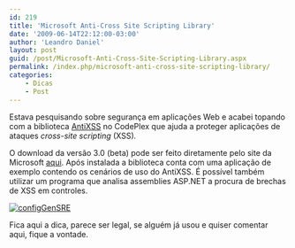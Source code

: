 ```yaml
---
id: 219
title: 'Microsoft Anti-Cross Site Scripting Library'
date: '2009-06-14T22:12:00-03:00'
author: 'Leandro Daniel'
layout: post
guid: /post/Microsoft-Anti-Cross-Site-Scripting-Library.aspx
permalink: /index.php/microsoft-anti-cross-site-scripting-library/
categories:
    - Dicas
    - Post
---
```


Estava pesquisando sobre segurança em aplicações Web e acabei topando com a biblioteca [AntiXSS](http://antixss.codeplex.com/) no CodePlex que ajuda a proteger aplicações de ataques *cross-site scripting* (XSS)*.*

O download da versão 3.0 (beta) pode ser feito diretamente pelo site da Microsoft [aqui](http://www.microsoft.com/downloads/details.aspx?FamilyId=051ee83c-5ccf-48ed-8463-02f56a6bfc09&displaylang=en). Após instalada a biblioteca conta com uma aplicação de exemplo contendo os cenários de uso do AntiXSS. É possível também utilizar um programa que analisa assemblies ASP.NET a procura de brechas de XSS em controles.

[![configGenSRE](http://leandrodaniel.com/pics/WindowsLiveWriter/9182225e4548/01DB13BE/configGenSRE_thumb.png "configGenSRE")](http://leandrodaniel.com/pics/WindowsLiveWriter/9182225e4548/3E6DF0F9/configGenSRE.png)

Fica aqui a dica, parece ser legal, se alguém já usou e quiser comentar aqui, fique a vontade.